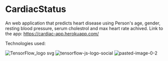 # CardiacStatus
An web application that predicts heart disease using Person's age, gender, resting blood pressure, serum cholestrol and max heart rate achived.
Link to the app: https://cardiac-app.herokuapp.com/

Technologies used:

![TensorFlow_logo svg](https://user-images.githubusercontent.com/66744996/175038077-957b1a03-aa64-4726-a91a-7bd2b1e68b31.png) 
![tensorflow-js-logo-social](https://user-images.githubusercontent.com/66744996/175038632-e18204dd-478f-4f53-be1d-7efe45237a0b.png)
![pasted-image-0-2](https://user-images.githubusercontent.com/66744996/175038363-7d28303d-5033-46d8-8f73-86cb848a8cca.png)


